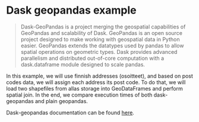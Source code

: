 # Dask geopandas example
> Dask-GeoPandas is a project merging the geospatial capabilities of GeoPandas and scalability of Dask. GeoPandas is an open source project designed to make working with geospatial data in Python easier. GeoPandas extends the datatypes used by pandas to allow spatial operations on geometric types. Dask provides advanced parallelism and distributed out-of-core computation with a dask.dataframe module designed to scale pandas.

In this example, we will use finnish addresses (osoitteet), and based on post codes data, we will assign each address its post code. To do that, we will load two shapefiles from allas storage into GeoDataFrames and perform spatial join. In the end, we compare execution times of both dask-geopandas and plain geopandas.

Dask-geopandas documentation can be found [here](https://dask-geopandas.readthedocs.io/en/stable/).
